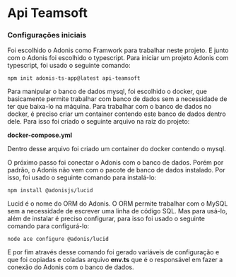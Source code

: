 # Api Teamsoft

### Configurações iniciais

Foi escolhido o Adonis como Framwork para trabalhar neste projeto. E junto com o Adonis foi escolhido o typescript.
Para iniciar um projeto Adonis com typescript, foi usado o seguinte comando:

```
npm init adonis-ts-app@latest api-teamsoft
```

Para manipular o banco de dados mysql, foi escolhido o docker, que basicamente permite trabalhar com banco de dados sem a necessidade de ter que baixa-lo na máquina.
Para trabalhar com o banco de dados no docker, é preciso criar um container contendo este banco de dados dentro dele. Para isso foi criado o seguinte arquivo na raiz do projeto:

**docker-compose.yml**

Dentro desse arquivo foi criado um container do docker contendo o mysql.

O próximo passo foi conectar o Adonis com o banco de dados. Porém por padrão, o Adonis não vem com o pacote de banco de dados instalado. Por isso, foi usado o seguinte comando para instalá-lo:

```
npm install @adonisjs/lucid
```

Lucid é o nome do ORM do Adonis. O ORM permite trabalhar com o MySQL sem a necessidade de escrever uma linha de código SQL. Mas para usá-lo, além de instalar é preciso configurar, para isso foi usado o seguinte comando para configurá-lo:

```
node ace configure @adonis/lucid
```

E por fim através desse comando foi gerado variáveis de configuração e que foi copiadas e coladas arquivo **env.ts** que é o responsável em fazer a conexão do Adonis com o banco de dados.
